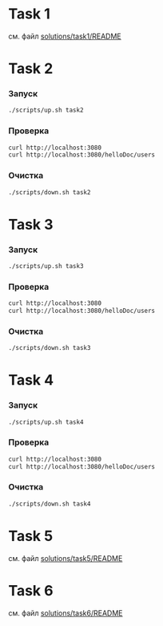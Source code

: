 # Task 1

см. файл [solutions/task1/README](solutions/task1/README.md)

# Task 2

### Запуск

```bash
./scripts/up.sh task2
```

### Проверка

```bash
curl http://localhost:3080
curl http://localhost:3080/helloDoc/users
```

### Очистка

```bash
./scripts/down.sh task2
```

# Task 3

### Запуск

```bash
./scripts/up.sh task3
```

### Проверка

```bash
curl http://localhost:3080
curl http://localhost:3080/helloDoc/users
```

### Очистка

```bash
./scripts/down.sh task3
```

# Task 4

### Запуск

```bash
./scripts/up.sh task4
```

### Проверка

```bash
curl http://localhost:3080
curl http://localhost:3080/helloDoc/users
```

### Очистка

```bash
./scripts/down.sh task4
```

# Task 5

см. файл [solutions/task5/README](solutions/task5/README.md)

# Task 6

см. файл [solutions/task6/README](solutions/task6/README.md)
